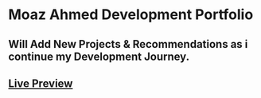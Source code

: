 # Moaz Ahmed Development Portfolio

## Will Add New Projects & Recommendations as i continue my Development Journey.
## [Live Preview](https://moaz-dev.web.app)


